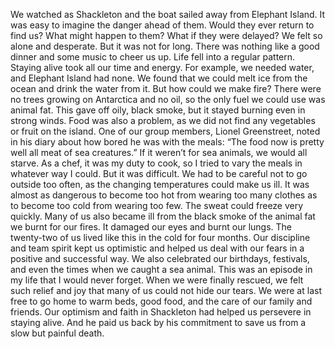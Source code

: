 We watched as Shackleton and the boat sailed away from Elephant Island. It was easy to imagine the danger ahead of them. Would they ever return to find us? What might happen to them? What if they were delayed? We felt so alone and desperate. But it was not for long. There was nothing like a good dinner and some music to cheer us up.
Life fell into a regular pattern. Staying alive took all our time and energy. For example, we needed water, and Elephant Island had none. We found that we could melt ice from the ocean and drink the water from it. But how could we make fire? There were no trees growing on Antarctica and no oil, so the only fuel we could use was animal fat. This gave off oily, black smoke, but it stayed burning even in strong winds.
Food was also a problem, as we did not find any vegetables or fruit on the island. One of our group members, Lionel Greenstreet, noted in his diary about how bored he was with the meals: “The food now is pretty well all meat of sea creatures.” If it weren’t for sea animals, we would all starve. As a chef, it was my duty to cook, so I tried to vary the meals in whatever way I could. But it was difficult.
We had to be careful not to go outside too often, as the changing temperatures could make us ill. It was almost as dangerous to become too hot from wearing too many clothes as to become too cold from wearing too few. The sweat could freeze very quickly. Many of us also became ill from the black smoke of the animal fat we burnt for our fires. It damaged our eyes and burnt our lungs.
The twenty-two of us lived like this in the cold for four months. Our discipline and team spirit kept us optimistic and helped us deal with our fears in a positive and successful way. We also celebrated our birthdays, festivals, and even the times when we caught a sea animal. This was an episode in my life that I would never forget.
When we were finally rescued, we felt such relief and joy that many of us could not hide our tears. We were at last free to go home to warm beds, good food, and the care of our family and friends. Our optimism and faith in Shackleton had helped us persevere in staying alive. And he paid us back by his commitment to save us from a slow but painful death.